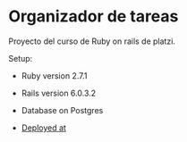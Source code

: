 # Organizador de tareas

Proyecto del curso de Ruby on rails de platzi.

Setup:

- Ruby version 2.7.1

- Rails version 6.0.3.2

- Database on Postgres
- [Deployed at](https://rubdevsorganizador.herokuapp.com/)
